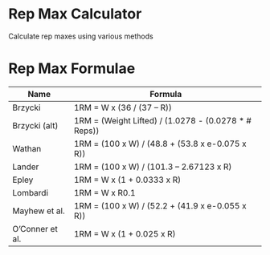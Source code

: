 # Rep Max Calculator

Calculate rep maxes using various methods

# Rep Max Formulae

| Name            | Formula                                                |
| --------------- | ------------------------------------------------------ |
| Brzycki         | 1RM = W x (36 / (37 – R))                              |
| Brzycki (alt)   | 1RM = (Weight Lifted) / (1.0278 - (0.0278 * # Reps))   |
| Wathan          | 1RM = (100 x W) / (48.8 + (53.8 x e-0.075 x R))        |
| Lander          | 1RM = (100 x W) / (101.3 – 2.67123 x R)                |
| Epley           | 1RM = W x (1 + 0.0333 x R)                             |
| Lombardi        | 1RM = W x R0.1                                         |
| Mayhew et al.   | 1RM = (100 x W) / (52.2 + (41.9 x e-0.055 x R))        |
| O’Conner et al. | 1RM = W x (1 + 0.025 x R)                              |

